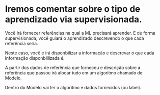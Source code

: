# Iremos comentar sobre o tipo de aprendizado via supervisionada.

Você irá fornecer referências na qual a ML precisará aprender. E de forma supervisionada, você guiará o aprendizado descrevendo o que cada referência seria.

Neste caso, você é irá disponbilizar a informação e descrevar o que cada informação disponbiilizada é.

A partir dos dados de referência que forneceu e descrição sobre a referência que passou irá alocar tudo em um algoritmo chamado de Modelo.

Dentro do Modelo vai ter o algoritmo e dados fornecidos (ou label).
